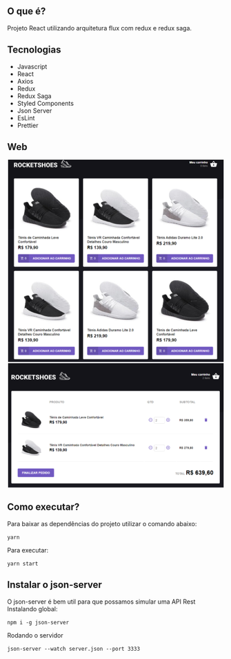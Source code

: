 ## O que é?
Projeto React utilizando arquitetura flux com redux e redux saga.

## Tecnologias
- Javascript
- React
- Axios
- Redux
- Redux Saga
- Styled Components
- Json Server
- EsLint
- Prettier

## Web
<p align="center">
  <img src="readme-images/home.png" width="500" title="Home">
  <img src="readme-images/cart.png" width="500" alt="Cart">
</p>

## Como executar?
Para baixar as dependências do projeto utilizar o comando abaixo:
```
yarn
```
Para executar:
```
yarn start
```

## Instalar o json-server
O json-server é bem util para que possamos simular uma API Rest
<br>
Instalando global:
```
npm i -g json-server
```
Rodando o servidor
```
json-server --watch server.json --port 3333
```
